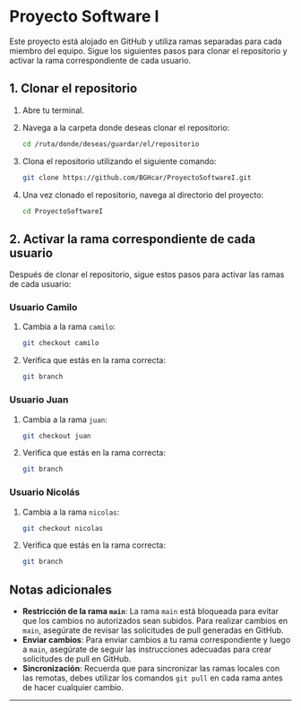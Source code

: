 # Proyecto Software I

Este proyecto está alojado en GitHub y utiliza ramas separadas para cada miembro del equipo. Sigue los siguientes pasos para clonar el repositorio y activar la rama correspondiente de cada usuario.

## 1. Clonar el repositorio

1. Abre tu terminal.
2. Navega a la carpeta donde deseas clonar el repositorio:
   ```bash
   cd /ruta/donde/deseas/guardar/el/repositorio
   ```

3. Clona el repositorio utilizando el siguiente comando:
   ```bash
   git clone https://github.com/BGHcar/ProyectoSoftwareI.git
   ```

4. Una vez clonado el repositorio, navega al directorio del proyecto:
   ```bash
   cd ProyectoSoftwareI
   ```

## 2. Activar la rama correspondiente de cada usuario

Después de clonar el repositorio, sigue estos pasos para activar las ramas de cada usuario:

### Usuario Camilo

1. Cambia a la rama `camilo`:
   ```bash
   git checkout camilo
   ```

2. Verifica que estás en la rama correcta:
   ```bash
   git branch
   ```

### Usuario Juan

1. Cambia a la rama `juan`:
   ```bash
   git checkout juan
   ```

2. Verifica que estás en la rama correcta:
   ```bash
   git branch
   ```

### Usuario Nicolás

1. Cambia a la rama `nicolas`:
   ```bash
   git checkout nicolas
   ```

2. Verifica que estás en la rama correcta:
   ```bash
   git branch
   ```

## Notas adicionales

- **Restricción de la rama `main`**: La rama `main` está bloqueada para evitar que los cambios no autorizados sean subidos. Para realizar cambios en `main`, asegúrate de revisar las solicitudes de pull generadas en GitHub.
- **Enviar cambios**: Para enviar cambios a tu rama correspondiente y luego a `main`, asegúrate de seguir las instrucciones adecuadas para crear solicitudes de pull en GitHub.
- **Sincronización**: Recuerda que para sincronizar las ramas locales con las remotas, debes utilizar los comandos `git pull` en cada rama antes de hacer cualquier cambio.

---